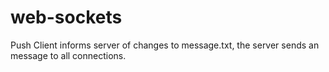 # web-sockets

Push Client informs server of changes to message.txt, the server sends an message to all connections.

